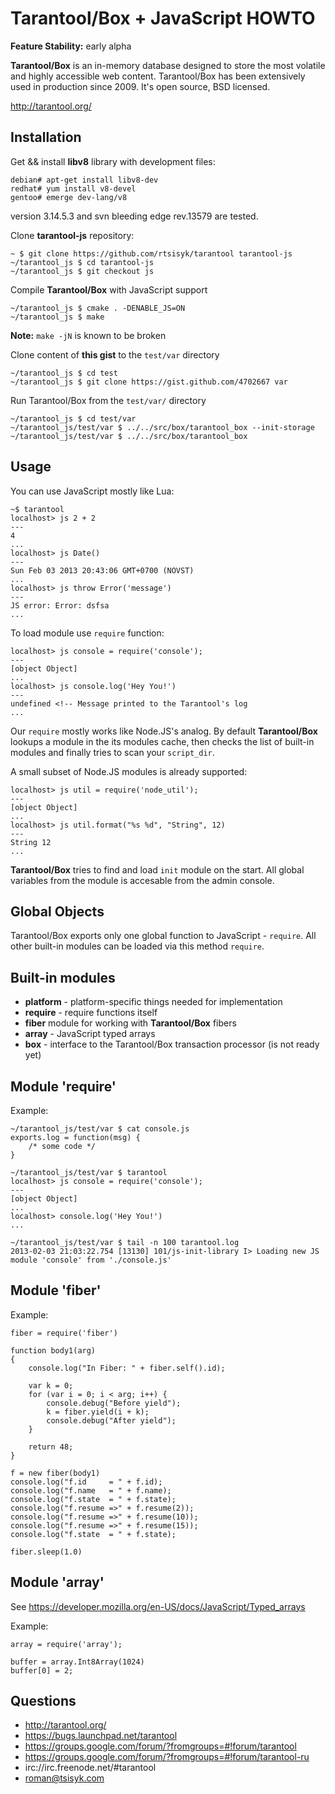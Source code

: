 Tarantool/Box + JavaScript HOWTO
================================

**Feature Stability:** early alpha

**Tarantool/Box** is an in-memory database designed to store the most volatile and highly accessible web content. Tarantool/Box has been extensively used in production since 2009. It's open source, BSD licensed.

http://tarantool.org/

Installation
------------

Get && install **libv8** library with development files:

```
debian# apt-get install libv8-dev
redhat# yum install v8-devel
gentoo# emerge dev-lang/v8
```

version 3.14.5.3 and svn bleeding edge rev.13579 are tested.

Clone **tarantool-js** repository:
```
~ $ git clone https://github.com/rtsisyk/tarantool tarantool-js 
~/tarantool_js $ cd tarantool-js
~/tarantool_js $ git checkout js
```

Compile **Tarantool/Box** with JavaScript support

```
~/tarantool_js $ cmake . -DENABLE_JS=ON
~/tarantool_js $ make
```
**Note:** `make -jN` is known to be broken

Clone content of **this gist** to the `test/var` directory
```
~/tarantool_js $ cd test
~/tarantool_js $ git clone https://gist.github.com/4702667 var
```

Run Tarantool/Box from the `test/var/` directory
```
~/tarantool_js $ cd test/var
~/tarantool_js/test/var $ ../../src/box/tarantool_box --init-storage
~/tarantool_js/test/var $ ../../src/box/tarantool_box
```

Usage
-----

You can use JavaScript mostly like Lua:
```
~$ tarantool
localhost> js 2 + 2
---
4
...
localhost> js Date()
---
Sun Feb 03 2013 20:43:06 GMT+0700 (NOVST)
...
localhost> js throw Error('message')
---
JS error: Error: dsfsa
...

```

To load module use `require` function:
```
localhost> js console = require('console');
---
[object Object]
...
localhost> js console.log('Hey You!')
---
undefined <!-- Message printed to the Tarantool's log
...
```
Our `require` mostly works like Node.JS's analog. By default **Tarantool/Box** lookups a module in the its modules cache, then checks the list of built-in modules and finally tries to scan your `script_dir`. 

A small subset of Node.JS modules is already supported:
```
localhost> js util = require('node_util');
---
[object Object]
...
localhost> js util.format("%s %d", "String", 12)
---
String 12
...
```

**Tarantool/Box** tries to find and load ```init``` module on the start.
All global variables from the module is accesable from the admin console.

Global Objects
--------------
Tarantool/Box exports only one global function to JavaScript - `require`. All other built-in modules can be loaded via this method `require`.

Built-in modules
----------------
+ **platform** - platform-specific things needed for implementation
+ **require** - require functions itself
+ **fiber** module for working with **Tarantool/Box** fibers
+ **array** - JavaScript typed arrays
+ **box** - interface to the Tarantool/Box transaction processor (is not ready yet)

Module 'require'
--------------

Example:
```
~/tarantool_js/test/var $ cat console.js
exports.log = function(msg) {
    /* some code */
}

~/tarantool_js/test/var $ tarantool
localhost> js console = require('console');
---
[object Object]
...
localhost> console.log('Hey You!')
...

~/tarantool_js/test/var $ tail -n 100 tarantool.log
2013-02-03 21:03:22.754 [13130] 101/js-init-library I> Loading new JS module 'console' from './console.js'
```

Module 'fiber'
--------------

Example:
```
fiber = require('fiber')

function body1(arg)
{
    console.log("In Fiber: " + fiber.self().id);

    var k = 0;
    for (var i = 0; i < arg; i++) {
        console.debug("Before yield");
        k = fiber.yield(i + k);
        console.debug("After yield");
    }

    return 48;
}

f = new fiber(body1)
console.log("f.id     = " + f.id);
console.log("f.name   = " + f.name);
console.log("f.state  = " + f.state);
console.log("f.resume =>" + f.resume(2));
console.log("f.resume =>" + f.resume(10));
console.log("f.resume =>" + f.resume(15));
console.log("f.state  = " + f.state);

fiber.sleep(1.0)
```

Module 'array'
--------------

See https://developer.mozilla.org/en-US/docs/JavaScript/Typed_arrays

Example:
```
array = require('array');

buffer = array.Int8Array(1024)
buffer[0] = 2;
```

Questions
---------

+ http://tarantool.org/
+ https://bugs.launchpad.net/tarantool
+ https://groups.google.com/forum/?fromgroups=#!forum/tarantool
+ https://groups.google.com/forum/?fromgroups=#!forum/tarantool-ru
+ irc://irc.freenode.net/#tarantool
+ roman@tsisyk.com

